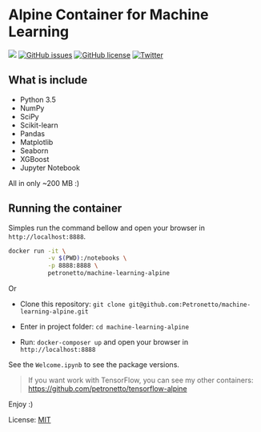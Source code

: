 # Alpine Container for Machine Learning

[![](https://images.microbadger.com/badges/image/petronetto/machine-learning-alpine.svg)](https://microbadger.com/images/petronetto/machine-learning-alpine "Get your own image badge on microbadger.com")
[![GitHub issues](https://img.shields.io/github/issues/Petronetto/machine-learning-alpine.svg)](https://github.com/Petronetto/machine-learning-alpine/issues)
[![GitHub license](https://img.shields.io/badge/license-MIT-blue.svg)](https://raw.githubusercontent.com/Petronetto/machine-learning-alpine/master/License.txt)
[![Twitter](https://img.shields.io/twitter/url/https/github.com/Petronetto/machine-learning-alpine.svg?style=social)](https://twitter.com/intent/tweet?text=Wow:&url=%5Bobject%20Object%5D)

## What is include
- Python 3.5
- NumPy
- SciPy
- Scikit-learn
- Pandas
- Matplotlib
- Seaborn
- XGBoost
- Jupyter Notebook

All in only ~200 MB :)


## Running the container

Simples run the command bellow and open your browser in `http://localhost:8888`.
```sh
docker run -it \
           -v $(PWD):/notebooks \
           -p 8888:8888 \
           petronetto/machine-learning-alpine
```

Or

- Clone this repository: `git clone git@github.com:Petronetto/machine-learning-alpine.git`

- Enter in project folder: `cd machine-learning-alpine`

- Run: `docker-composer up` and open your browser in `http://localhost:8888`

See the `Welcome.ipynb` to see the package versions.

> If you want work with TensorFlow, you can see my other containers: https://github.com/petronetto/tensorflow-alpine

Enjoy :)

License: [MIT](License.txt)

